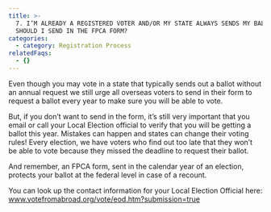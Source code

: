 ```yaml
---
title: >-
  7. I’M ALREADY A REGISTERED VOTER AND/OR MY STATE ALWAYS SENDS MY BALLOT, WHY
  SHOULD I SEND IN THE FPCA FORM? 
categories:
  - category: Registration Process
relatedFaqs:
  - {}
---
```

Even though you may vote in a state that typically sends out a ballot without an annual request we still urge all overseas voters to send in their form to request a ballot every year to make sure you will be able to vote. 

But, if you don’t want to send in the form, it’s still very important that you email or call your Local Election official to verify that you will be getting a ballot this year. Mistakes can happen and states can change their voting rules! Every election, we have voters who find out too late that they won’t be able to vote because they missed the deadline to request their ballot.

And remember, an FPCA form, sent in the calendar year of an election, protects your ballot at the federal level in case of a recount.
 
You can look up the contact information for your Local Election Official here: www.votefromabroad.org/vote/eod.htm?submission=true
